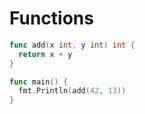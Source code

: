 # Functions

``` go
func add(x int, y int) int {
  return x + y
}

func main() {
  fmt.Println(add(42, 13))
}
```
